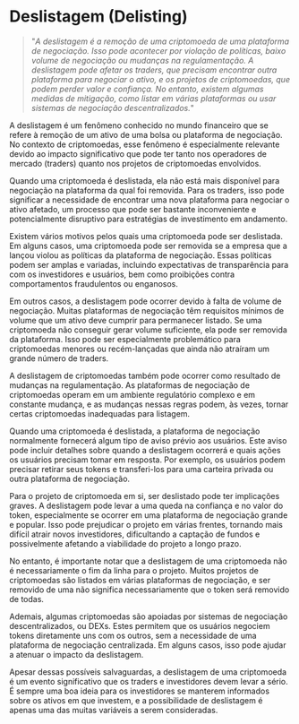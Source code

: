 # Deslistagem (Delisting)

>"*A deslistagem é a remoção de uma criptomoeda de uma plataforma de negociação. Isso pode acontecer por violação de políticas, baixo volume de negociação ou mudanças na regulamentação. A deslistagem pode afetar os traders, que precisam encontrar outra plataforma para negociar o ativo, e os projetos de criptomoedas, que podem perder valor e confiança. No entanto, existem algumas medidas de mitigação, como listar em várias plataformas ou usar sistemas de negociação descentralizados.*"

A deslistagem é um fenômeno conhecido no mundo financeiro que se refere à remoção de um ativo de uma bolsa ou plataforma de negociação. No contexto de criptomoedas, esse fenômeno é especialmente relevante devido ao impacto significativo que pode ter tanto nos operadores de mercado (traders) quanto nos projetos de criptomoedas envolvidos.

Quando uma criptomoeda é deslistada, ela não está mais disponível para negociação na plataforma da qual foi removida. Para os traders, isso pode significar a necessidade de encontrar uma nova plataforma para negociar o ativo afetado, um processo que pode ser bastante inconveniente e potencialmente disruptivo para estratégias de investimento em andamento.

Existem vários motivos pelos quais uma criptomoeda pode ser deslistada. Em alguns casos, uma criptomoeda pode ser removida se a empresa que a lançou violou as políticas da plataforma de negociação. Essas políticas podem ser amplas e variadas, incluindo expectativas de transparência para com os investidores e usuários, bem como proibições contra comportamentos fraudulentos ou enganosos.

Em outros casos, a deslistagem pode ocorrer devido à falta de volume de negociação. Muitas plataformas de negociação têm requisitos mínimos de volume que um ativo deve cumprir para permanecer listado. Se uma criptomoeda não conseguir gerar volume suficiente, ela pode ser removida da plataforma. Isso pode ser especialmente problemático para criptomoedas menores ou recém-lançadas que ainda não atraíram um grande número de traders.

A deslistagem de criptomoedas também pode ocorrer como resultado de mudanças na regulamentação. As plataformas de negociação de criptomoedas operam em um ambiente regulatório complexo e em constante mudança, e as mudanças nessas regras podem, às vezes, tornar certas criptomoedas inadequadas para listagem.

Quando uma criptomoeda é deslistada, a plataforma de negociação normalmente fornecerá algum tipo de aviso prévio aos usuários. Este aviso pode incluir detalhes sobre quando a deslistagem ocorrerá e quais ações os usuários precisam tomar em resposta. Por exemplo, os usuários podem precisar retirar seus tokens e transferi-los para uma carteira privada ou outra plataforma de negociação.

Para o projeto de criptomoeda em si, ser deslistado pode ter implicações graves. A deslistagem pode levar a uma queda na confiança e no valor do token, especialmente se ocorrer em uma plataforma de negociação grande e popular. Isso pode prejudicar o projeto em várias frentes, tornando mais difícil atrair novos investidores, dificultando a captação de fundos e possivelmente afetando a viabilidade do projeto a longo prazo.

No entanto, é importante notar que a deslistagem de uma criptomoeda não é necessariamente o fim da linha para o projeto. Muitos projetos de criptomoedas são listados em várias plataformas de negociação, e ser removido de uma não significa necessariamente que o token será removido de todas.

Ademais, algumas criptomoedas são apoiadas por sistemas de negociação descentralizados, ou DEXs. Estes permitem que os usuários negociem tokens diretamente uns com os outros, sem a necessidade de uma plataforma de negociação centralizada. Em alguns casos, isso pode ajudar a atenuar o impacto da deslistagem.

Apesar dessas possíveis salvaguardas, a deslistagem de uma criptomoeda é um evento significativo que os traders e investidores devem levar a sério. É sempre uma boa ideia para os investidores se manterem informados sobre os ativos em que investem, e a possibilidade de deslistagem é apenas uma das muitas variáveis a serem consideradas.